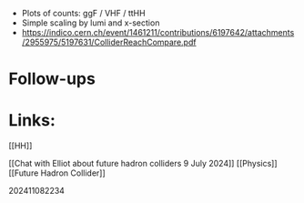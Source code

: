 - Plots of counts: ggF / VHF / ttHH
- Simple scaling by lumi and x-section
- https://indico.cern.ch/event/1461211/contributions/6197642/attachments/2955975/5197631/ColliderReachCompare.pdf


# Follow-ups


# Links: 

[[HH]]

[[Chat with Elliot about future hadron colliders 9 July 2024]]
[[Physics]]
[[Future Hadron Collider]]

202411082234
